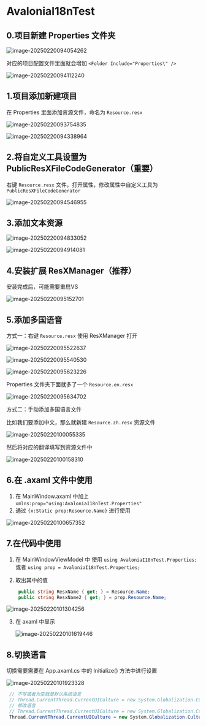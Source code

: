 # AvaloniaI18nTest

## 0.项目新建 Properties 文件夹

![image-20250220094054262](MDImg/image-20250220094054262.png)

对应的项目配置文件里面就会增加 `<Folder Include="Properties\" />`

![image-20250220094112240](MDImg/image-20250220094112240.png)

## 1.项目添加新建项目

在 Properties 里面添加资源文件，命名为 `Resource.resx`

![image-20250220093754835](MDImg/image-20250220093754835.png)



![image-20250220094338964](MDImg/image-20250220094338964.png)

## 2.将自定义工具设置为 PublicResXFileCodeGenerator（重要）

右键 `Resource.resx` 文件，打开属性，修改属性中自定义工具为 `PublicResXFileCodeGenerator`

![image-20250220094546955](MDImg/image-20250220094546955.png)



## 3.添加文本资源

![image-20250220094833052](MDImg/image-20250220094833052.png)

![image-20250220094914081](MDImg/image-20250220094914081.png)

## 4.安装扩展 ResXManager（推荐）

安装完成后，可能需要重启VS

![image-20250220095152701](MDImg/image-20250220095152701.png)

## 5.添加多国语音

方式一：右键 `Resource.resx` 使用 ResXManager 打开

![image-20250220095522637](MDImg/image-20250220095522637.png)

![image-20250220095540530](MDImg/image-20250220095540530.png)

![image-20250220095623226](MDImg/image-20250220095623226.png)

Properties 文件夹下面就多了一个 ` Resource.en.resx `

![image-20250220095634702](MDImg/image-20250220095634702.png)

方式二：手动添加多国语言文件

比如我们要添加中文，那么就新建 `Resource.zh.resx` 资源文件

![image-20250220100055335](MDImg/image-20250220100055335.png)

然后将对应的翻译填写到资源文件中

![image-20250220100158310](MDImg/image-20250220100158310.png)



## 6.在 .axaml 文件中使用

1. 在 MainWindow.axaml 中加上 `xmlns:prop="using:AvaloniaI18nTest.Properties"`
2. 通过 `{x:Static prop:Resource.Name}` 进行使用

![image-20250220100657352](MDImg/image-20250220100657352.png)



## 7.在代码中使用

1. 在 MainWindowViewModel 中 使用 `using AvaloniaI18nTest.Properties;` 或者 `using prop = AvaloniaI18nTest.Properties;`

2. 取出其中的值

   ```c#
    public string ResxName { get; } = Resource.Name;
    public string ResxName2 { get; } = prop.Resource.Name;   
   ```



![image-20250220101304256](MDImg/image-20250220101304256.png)

3. 在 axaml 中显示

   ![image-20250220101619446](MDImg/image-20250220101619446.png)

## 8.切换语言

切换需要需要在 App.axaml.cs 中的 Initialize() 方法中进行设置

![image-20250220101923328](MDImg/image-20250220101923328.png)

```c#
 // 不写或者为空就是默认系统语言
 // Thread.CurrentThread.CurrentUICulture = new System.Globalization.CultureInfo(""); 
 // 修改语言
 // Thread.CurrentThread.CurrentUICulture = new System.Globalization.CultureInfo("zh"); 
 Thread.CurrentThread.CurrentUICulture = new System.Globalization.CultureInfo("en");
```


